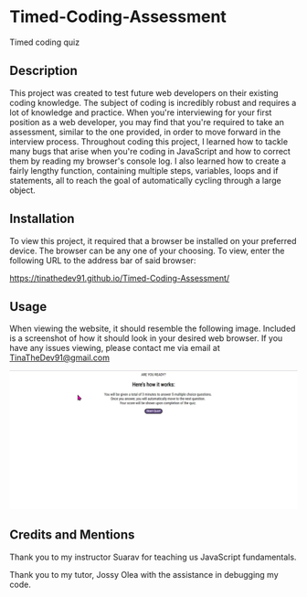 # Timed-Coding-Assessment
Timed coding quiz

## Description
This project was created to test future web developers on their existing coding knowledge. The subject of coding is incredibly robust and requires a lot of knowledge and practice. When you're interviewing for your first position as a web developer, you may find that you're required to take an assessment, similar to the one provided, in order to move forward in the interview process. Throughout coding this project, I learned how to tackle many bugs that arise when you're coding in JavaScript and how to correct them by reading my browser's console log. I also learned how to create a fairly lengthy function, containing multiple steps, variables, loops and if statements, all to reach the goal of automatically cycling through a large object.

## Installation

To view this project, it required that a browser be installed on your preferred device. The browser can be any one of your choosing. To view, enter the following URL to the address bar of said browser:

https://tinathedev91.github.io/Timed-Coding-Assessment/

## Usage

When viewing the website, it should resemble the following image. Included is a screenshot of how it should look in your desired web browser. If you have any issues viewing, please contact me via email at TinaTheDev91@gmail.com

![timed-coding-assessment-screentshot](./Assets/screenshot.jpg)

## Credits and Mentions

Thank you to my instructor Suarav for teaching us JavaScript fundamentals.

Thank you to my tutor, Jossy Olea with the assistance in debugging my code.
